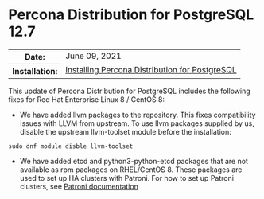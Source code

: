 # Percona Distribution for PostgreSQL 12.7


<table class="docutils field-list" frame="void" rules="none">
  <colgroup>
    <col class="field-name">
    <col class="field-body">
  </colgroup>
  <tbody valign="top">
    <tr class="field-odd field">
      <th class="field-name">Date:</th>
      <td class="field-body">June 09, 2021</td>
    </tr>
    <tr class="field-even field">
      <th class="field-name">Installation:</th>
      <td class="field-body">
        <a class="reference external" href="https://www.percona.com/doc/postgresql/12/installing.html#">Installing Percona Distribution for PostgreSQL</a></td>
    </tr>
  </tbody>
</table>


This update of Percona Distribution for PostgreSQL includes the following fixes for Red Hat Enterprise Linux 8 / CentOS 8:

- We have added llvm packages to the repository. This fixes compatibility issues with LLVM from upstream. To use llvm packages supplied by us, disable the upstream llvm-toolset module before the installation:

```
sudo dnf module disble llvm-toolset
```

- We have added etcd and python3-python-etcd packages that are not available as rpm packages on RHEL/CentOS 8. These packages are used to set up HA clusters with Patroni.  For how to set up Patroni clusters, see [Patroni documentation](https://patroni.readthedocs.io/en/latest/README.html#running-configuring) 